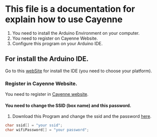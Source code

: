 # This file is a documentation for explain how to use Cayenne

1. You need to install the Arduino Environment on your computer.
2. You need to register on Cayenne Website.
3. Configure this program on your Arduino IDE.

## For install the Arduino IDE.
Go to this [webSite](https://www.arduino.cc/en/main/Ssoftware) for install the IDE (you need to choose your platform).

### Register in Cayenne Website.
You need to register in [Cayenne website](https://cayenne.mydevices.com).

#### You need to change the SSID (box name) and this password.
1. Download this Program and change the ssid and the password [here](ESP8266-Projet.ino).
``` C
char ssid[] = "your ssid";
char wifiPassword[] = "your password";
```
 


